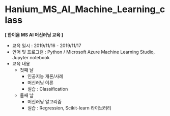 # Hanium_MS_AI_Machine_Learning_class
**[ 한이음 MS AI 머신러닝 교육 ]**

- 교육 일시 : 2019/11/16 - 2019/11/17
- 언어 및 프로그램 : Python / Microsoft Azure Machine Learning Studio, Jupyter notebook
- 교육 내용
  - 첫째 날
    - 인공지능 개론/사례
    - 머신러닝 이론
    - 실습 : Classification 
  - 둘째 날
    - 머신러닝 알고리즘
    - 실습 : Regression, Scikit-learn 라이브러리

